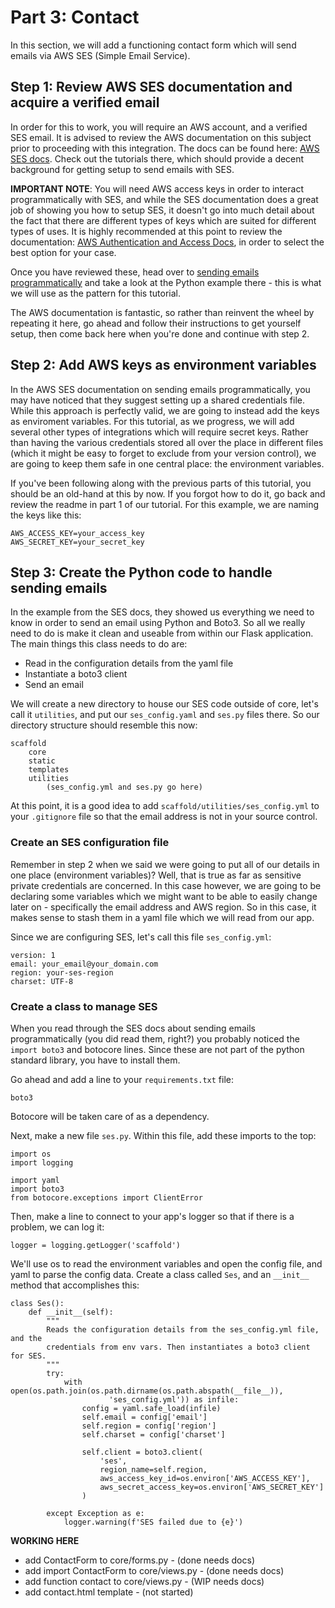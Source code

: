# Part 3: Contact
In this section, we will add a functioning contact form which will send emails
via AWS SES (Simple Email Service).

## Step 1: Review AWS SES documentation and acquire a verified email
In order for this to work, you will require an AWS account, and a verified SES
email. It is advised to review the AWS documentation on this subject prior to
proceeding with this integration. The docs can be found here:
[AWS SES docs](https://docs.aws.amazon.com/ses/latest/dg/setting-up.html).
Check out the tutorials there, which should provide a decent background for
getting setup to send emails with SES.

**IMPORTANT NOTE**: You will need AWS access keys in order to interact
programmatically with SES, and while the SES documentation does a great job of
showing you how to setup SES, it doesn't go into much detail about the fact that
there are different types of keys which are suited for different types of uses.
It is highly recommended at this point to review the documentation:
[AWS Authentication and Access Docs](https://docs.aws.amazon.com/sdkref/latest/guide/access.html), in order to select the best option for your case.

Once you have reviewed these, head over to [sending emails programmatically](https://docs.aws.amazon.com/ses/latest/dg/send-an-email-using-sdk-programmatically.html) and
take a look at the Python example there - this is what we will use as the
pattern for this tutorial.

The AWS documentation is fantastic, so rather than reinvent the wheel by
repeating it here, go ahead and follow their instructions to get yourself setup,
then come back here when you're done and continue with step 2.

## Step 2: Add AWS keys as environment variables
In the AWS SES documentation on sending emails programmatically, you may have
noticed that they suggest setting up a shared credentials file. While this
approach is perfectly valid, we are going to instead add the keys as enviroment
variables. For this tutorial, as we progress, we will add several other types
of integrations which will require secret keys. Rather than having the various
credentials stored all over the place in different files (which it might be easy
to forget to exclude from your version control), we are going to keep them safe
in one central place: the environment variables.

If you've been following along with the previous parts of this tutorial, you
should be an old-hand at this by now. If you forgot how to do it, go back and
review the readme in part 1 of our tutorial. For this example, we are naming the
keys like this:
```
AWS_ACCESS_KEY=your_access_key
AWS_SECRET_KEY=your_secret_key
```

## Step 3: Create the Python code to handle sending emails
In the example from the SES docs, they showed us everything we need to know in
order to send an email using Python and Boto3. So all we really need to do is
make it clean and useable from within our Flask application. The main things
this class needs to do are:

- Read in the configuration details from the yaml file
- Instantiate a boto3 client
- Send an email

We will create a new directory to house our SES code outside of core, let's call
it `utilities`, and put our `ses_config.yaml` and `ses.py` files there. So our
directory structure should resemble this now:

```
scaffold
    core
    static
    templates
    utilities
        (ses_config.yml and ses.py go here)
```
At this point, it is a good idea to add `scaffold/utilities/ses_config.yml` to
your `.gitignore` file so that the email address is not in your source control.

### Create an SES configuration file
Remember in step 2 when we said we were going to put all of our details in one
place (environment variables)? Well, that is true as far as sensitive private
credentials are concerned. In this case however, we are going to be declaring
some variables which we might want to be able to easily change later on -
specifically the email address and AWS region. So in this case, it makes sense
to stash them in a yaml file which we will read from our app.

Since we are configuring SES, let's call this file `ses_config.yml`:

```
version: 1
email: your_email@your_domain.com
region: your-ses-region
charset: UTF-8
```

### Create a class to manage SES
When you read through the SES docs about sending emails programmatically (you
did read them, right?) you probably noticed the `import boto3`  and botocore
lines. Since these are not part of the python standard library, you have to
install them.

Go ahead and add a line to your `requirements.txt` file:

```
boto3
```

Botocore will be taken care of as a dependency.

Next, make a new file `ses.py`. Within this file, add these imports to the top:
```
import os
import logging

import yaml
import boto3
from botocore.exceptions import ClientError
```

Then, make a line to connect to your app's logger so that if there is a problem,
we can log it:

```
logger = logging.getLogger('scaffold')
```

We'll use os to read the environment variables and open the config file, and
yaml to parse the config data. Create a class called `Ses`, and an `__init__`
method that accomplishes this:

```
class Ses():
    def __init__(self):
        """
        Reads the configuration details from the ses_config.yml file, and the
        credentials from env vars. Then instantiates a boto3 client for SES.
        """
        try:
            with open(os.path.join(os.path.dirname(os.path.abspath(__file__)),
                      'ses_config.yml')) as infile:
                config = yaml.safe_load(infile)
                self.email = config['email']
                self.region = config['region']
                self.charset = config['charset']

                self.client = boto3.client(
                    'ses',
                    region_name=self.region,
                    aws_access_key_id=os.environ['AWS_ACCESS_KEY'],
                    aws_secret_access_key=os.environ['AWS_SECRET_KEY']
                )
                
        except Exception as e:
            logger.warning(f'SES failed due to {e}')
```

**WORKING HERE**

- add ContactForm to core/forms.py - (done needs docs)
- add import ContactForm to core/views.py - (done needs docs)
- add function contact to core/views.py - (WIP needs docs)
- add contact.html template - (not started)
